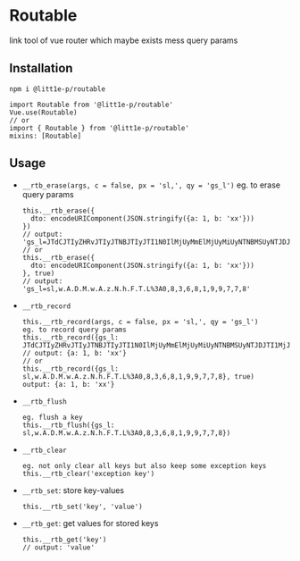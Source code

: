 # Routable

link tool of vue router which maybe exists mess query params

## Installation

```
npm i @litt1e-p/routable

import Routable from '@litt1e-p/routable'
Vue.use(Routable)
// or
import { Routable } from '@litt1e-p/routable'
mixins: [Routable]
```

## Usage


- `__rtb_erase(args, c = false, px = 'sl,', qy = 'gs_l')`
 eg. to erase query params
  ```
  this.__rtb_erase({
    dto: encodeURIComponent(JSON.stringify({a: 1, b: 'xx'}))
  })
  // output: 'gs_l=JTdCJTIyZHRvJTIyJTNBJTIyJTI1N0IlMjUyMmElMjUyMiUyNTNBMSUyNTJDJTI1MjJiJTI1MjIlMjUzQSUyNTIyeHglMjUyMiUyNTdEJTIyJTdE'
  // or
  this.__rtb_erase({
    dto: encodeURIComponent(JSON.stringify({a: 1, b: 'xx'}))
  }, true)
  // output: 'gs_l=sl,w.A.D.M.w.A.z.N.h.F.T.L%3A0,8,3,6,8,1,9,9,7,7,8'
  ```
- `__rtb_record`
  ```
  this.__rtb_record(args, c = false, px = 'sl,', qy = 'gs_l')
  eg. to record query params
  this.__rtb_record({gs_l: JTdCJTIyZHRvJTIyJTNBJTIyJTI1N0IlMjUyMmElMjUyMiUyNTNBMSUyNTJDJTI1MjJiJTI1MjIlMjUzQSUyNTIyeHglMjUyMiUyNTdEJTIyJTdE})
  // output: {a: 1, b: 'xx'}
  // or
  this.__rtb_record({gs_l: sl,w.A.D.M.w.A.z.N.h.F.T.L%3A0,8,3,6,8,1,9,9,7,7,8}, true)
  output: {a: 1, b: 'xx'}
  ```
- `__rtb_flush`
  ```
  eg. flush a key
  this.__rtb_flush({gs_l: sl,w.A.D.M.w.A.z.N.h.F.T.L%3A0,8,3,6,8,1,9,9,7,7,8})
  ```
- `__rtb_clear`
  ```
  eg. not only clear all keys but also keep some exception keys
  this.__rtb_clear('exception key')
  ```
- `__rtb_set`: store key-values
  ```
  this.__rtb_set('key', 'value')
  ```
  
- `__rtb_get`: get values for stored keys
   ```
  this.__rtb_get('key')
  // output: 'value'
  ```
